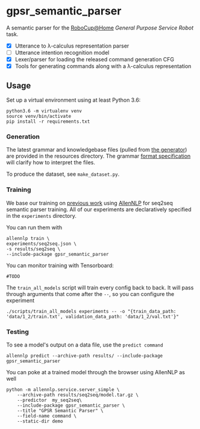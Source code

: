 # gpsr_semantic_parser

A semantic parser for the [RoboCup@Home](http://www.robocupathome.org/) _General Purpose Service Robot_ task.

* [X] Utterance to λ-calculus representation parser
* [ ] Utterance intention recognition model
* [X] Lexer/parser for loading the released command generation CFG
* [X] Tools for generating commands along with a λ-calculus representation

## Usage

Set up a virtual environment using at least Python 3.6:

    python3.6 -m virtualenv venv
    source venv/bin/activate
    pip install -r requirements.txt

### Generation

The latest grammar and knowledgebase files (pulled from [the generator](https://github.com/kyordhel/GPSRCmdGen)) are provided in the resources directory. The grammar [format specification](https://github.com/kyordhel/GPSRCmdGen/wiki/Grammar-Format-Specification) will clarify how to interpret the files.

To produce the dataset, see `make_dataset.py`.

### Training

We base our training on [previous work](https://github.com/jbkjr/allennlp_sempar) using [AllenNLP](https://allennlp.org) for seq2seq semantic parser training. All of our experiments are
declaratively specified  in the `experiments` directory.

You can run them with

    allennlp train \
    experiments/seq2seq.json \
    -s results/seq2seq \
    --include-package gpsr_semantic_parser

You can monitor training with Tensorboard:

    #TODO
    
The `train_all_models` script will train every config back to back. It will pass through arguments that come after the `--`,
so you can configure the experiment

    ./scripts/train_all_models experiments -- -o "{train_data_path: 'data/1_2/train.txt', validation_data_path: 'data/1_2/val.txt'}"

### Testing

To see a model's output on a data file, use the `predict command`

    allennlp predict --archive-path results/ --include-package gpsr_semantic_parser

You can poke at a trained model through the browser using AllenNLP as well

    python -m allennlp.service.server_simple \
        --archive-path results/seq2seq/model.tar.gz \
        --predictor  my_seq2seq\
        --include-package gpsr_semantic_parser \
        --title "GPSR Semantic Parser" \
        --field-name command \
        --static-dir demo